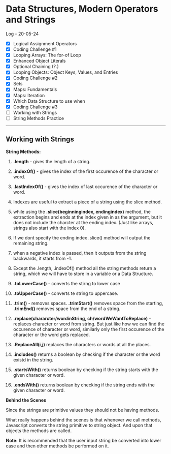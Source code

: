 # Data Structures, Modern Operators and Strings

Log - 20-05-24

- [x] Logical Assignment Operators
- [x] Coding Challenge #1
- [x] Looping Arrays: The for-of Loop
- [x] Enhanced Object Literals
- [x] Optional Chaining (?.)
- [x] Looping Objects: Object Keys, Values, and Entries
- [x] Coding Challenge #2
- [x] Sets
- [x] Maps: Fundamentals
- [x] Maps: Iteration
- [x] Which Data Structure to use when
- [x] Coding Challenge #3
- [ ] Working with Strings
- [ ] String Methods Practice

---

## Working with Strings

**String Methods:**

1. **.length** - gives the length of a string.

2. **.indexOf()** - gives the index of the first occurence of the character or word.

3. **.lastIndexOf()** - gives the index of last occurence of the character or word.

4. Indexes are useful to extract a piece of a string using the slice method.

5. while using the **.slice(beginningindex, endingindex)** method, the extraction begins and ends at the index given in as the argument, but it does not include the charcter at the ending index. (Just like arrays, strings also start with the index 0).

6. If we dont specify the ending index .slice() method will output the remaining string.

7. when a negative index is passed, then it outputs from the string backwards, it starts from -1.

8. Except the .length, .indexOf() method all the string methods return a string, which we will have to store in a variable or a Data Structure.
9. **.toLowerCase()** - converts the stirng to lower case
10. **.toUpperCase()** - converts te string to uppercase.
11. **.trim()** - removes spaces. **.trimStart()** removes space from the starting, **.trimEnd()** removes space from the end of a string.

12. **.replace(chararcter/wordinString, ch/wordWeWantToReplace)** - replaces character or word from string. But just like how we can find the occurence of character or word, similarly only the first occurence of the character or the word gets replaced.

13. **.ReplaceAll(i,j)** replaces the characters or words at all the places.

14. **.includes()** returns a boolean by checking if the character or the word existd in the string.

15. **.startsWith()** returns boolean by checking if the string starts with the given character or word.

16. **.endsWith()** returns boolean by checking if the string ends with the given character or word.

**Behind the Scenes**

Since the strings are primitive values they should not be having methods.

What really happens behind the scenes is that whenever we call methods, Javascript converts the string primitive to string object. And upon that objects the methods are called.

**Note:** It is recommended that the user input string be converted into lower case and then other methods be performed on it.
